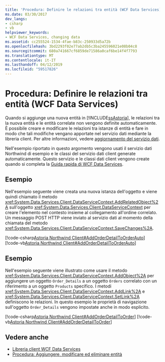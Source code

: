 ```yaml
---
title: 'Procedura: Definire le relazioni tra entità (WCF Data Services)'
ms.date: 03/30/2017
dev_langs:
- csharp
- vb
helpviewer_keywords:
- WCF Data Services, changing data
ms.assetid: cc255524-1534-4fae-b83c-250933d5a72b
ms.openlocfilehash: 3bd2293f02e77ab2db5c3ba245596021e08b04c8
ms.sourcegitcommit: 680a741667cf6859de71586a0caf6be14f4f7793
ms.translationtype: MT
ms.contentlocale: it-IT
ms.lasthandoff: 04/12/2019
ms.locfileid: "59517826"
---
```

# <a name="how-to-define-entity-relationships-wcf-data-services"></a>Procedura: Definire le relazioni tra entità (WCF Data Services)
Quando si aggiunge una nuova entità in [!INCLUDE[ssAstoria](../../../../includes/ssastoria-md.md)], le relazioni tra la nuova entità e le entità correlate non vengono definite automaticamente. È possibile creare e modificare le relazioni tra istanze di entità e fare in modo che tali modifiche vengano apportate nel servizio dati mediante la libreria client. Per altre informazioni, vedere [aggiornamento del servizio dati](../../../../docs/framework/data/wcf/updating-the-data-service-wcf-data-services.md).  
  
 Nell'esempio riportato in questo argomento vengono usati il servizio dati Northwind di esempio e le classi del servizio dati client generate automaticamente. Questo servizio e le classi dati client vengono create quando si completa la [Guida rapida di WCF Data Services](../../../../docs/framework/data/wcf/quickstart-wcf-data-services.md).  
  
## <a name="example"></a>Esempio  
 Nell'esempio seguente viene creata una nuova istanza dell'oggetto e viene quindi chiamato il metodo <xref:System.Data.Services.Client.DataServiceContext.AddRelatedObject%2A> sull'oggetto <xref:System.Data.Services.Client.DataServiceContext> per creare l'elemento nel contesto insieme al collegamento all'ordine correlato. Un messaggio POST HTTP viene inviato al servizio dati al momento della chiamata del metodo <xref:System.Data.Services.Client.DataServiceContext.SaveChanges%2A>.  
  
 [!code-csharp[Astoria Northwind Client#AddOrderDetailToOrderAuto](../../../../samples/snippets/csharp/VS_Snippets_Misc/astoria_northwind_client/cs/source.cs#addorderdetailtoorderauto)]
 [!code-vb[Astoria Northwind Client#AddOrderDetailToOrderAuto](../../../../samples/snippets/visualbasic/VS_Snippets_Misc/astoria_northwind_client/vb/source.vb#addorderdetailtoorderauto)]  
  
## <a name="example"></a>Esempio  
 Nell'esempio seguente viene illustrato come usare il metodo <xref:System.Data.Services.Client.DataServiceContext.AddObject%2A> per aggiungere un oggetto `Order_Details` a un oggetto `Orders` correlato con un riferimento a un oggetto `Products` specifico. I metodi <xref:System.Data.Services.Client.DataServiceContext.AddLink%2A> e <xref:System.Data.Services.Client.DataServiceContext.SetLink%2A> definiscono le relazioni. In questo esempio le proprietà di navigazione sull'oggetto `Order_Details` vengono impostate anche in modo esplicito.  
  
 [!code-csharp[Astoria Northwind Client#AddOrderDetailToOrder](../../../../samples/snippets/csharp/VS_Snippets_Misc/astoria_northwind_client/cs/source.cs#addorderdetailtoorder)]
 [!code-vb[Astoria Northwind Client#AddOrderDetailToOrder](../../../../samples/snippets/visualbasic/VS_Snippets_Misc/astoria_northwind_client/vb/source.vb#addorderdetailtoorder)]  
  
## <a name="see-also"></a>Vedere anche

- [Libreria client WCF Data Services](../../../../docs/framework/data/wcf/wcf-data-services-client-library.md)
- [Procedura: Aggiungere, modificare ed eliminare entità](../../../../docs/framework/data/wcf/how-to-add-modify-and-delete-entities-wcf-data-services.md)
